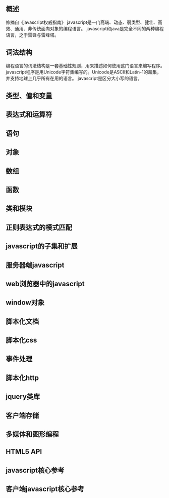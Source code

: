 概述
-------
修摘自《javascript权威指南》
javascript是一门高端、动态、弱类型、健壮、高效、通用、非传统面向对象的编程语言。
javascript和java是完全不同的两种编程语言，之于雷锋与雷峰塔。

词法结构
----------
编程语言的词法结构是一套基础性规则，用来描述如何使用这门语言来编写程序。
javascript程序是用Unicode字符集编写的。Unicode是ASCII和Latin-1的超集，并支持地球上几乎所有在用的语言。
javascript是区分大小写的语言。

类型、值和变量
--------------

表达式和运算符
--------------

语句
----

对象
----

数组
----

函数
----

类和模块
--------

正则表达式的模式匹配
--------------------

javascript的子集和扩展
----------------------

服务器端javascript
--------------------

web浏览器中的javascript
-----------------------

window对象
----------

脚本化文档
----------

脚本化css
---------

事件处理
--------

脚本化http
----------

jquery类库
----------

客户端存储
----------

多媒体和图形编程
----------------

HTML5 API
------------

javascript核心参考
------------------

客户端javascript核心参考
-----------------------





